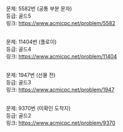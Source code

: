 문제: 5582번 (공통 부분 문자) <br/>
등급: 골드5 <br/>
링크: https://www.acmicpc.net/problem/5582 <br/>
 <br/>

문제: 11404번 (플로이) <br/>
등급: 골드4 <br/>
링크: https://www.acmicpc.net/problem/11404 <br/>
 <br/>

문제: 1947번 (선물 전) <br/>
등급: 골드3 <br/>
링크: https://www.acmicpc.net/problem/1947 <br/>
 <br/>

문제: 9370번 (미확인 도착지) <br/>
등급: 골드2 <br/>
링크: https://www.acmicpc.net/problem/9370 <br/>
 <br/>
